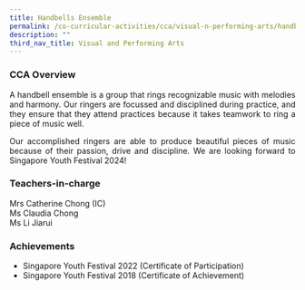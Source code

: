 ```yaml
---
title: Handbells Ensemble
permalink: /co-curricular-activities/cca/visual-n-performing-arts/handbells-ensemble/
description: ""
third_nav_title: Visual and Performing Arts
---
```

### CCA Overview
<p style="text-align: justify;">A handbell ensemble is a group that rings recognizable music with melodies and harmony. Our ringers are focussed and disciplined during practice, and they ensure that they attend practices because it takes teamwork to ring a piece of music well.

</p><p style="text-align: justify;">Our accomplished ringers are able to produce beautiful pieces of music because of their passion, drive and discipline. We are looking forward to Singapore Youth Festival 2024! </p>

### Teachers-in-charge
Mrs Catherine Chong (IC) <br>
Ms Claudia Chong <br>
Ms Li Jiarui<p></p>

### Achievements
* Singapore Youth Festival 2022 (Certificate of Participation)<br>
* Singapore Youth Festival 2018 (Certificate of Achievement)  
